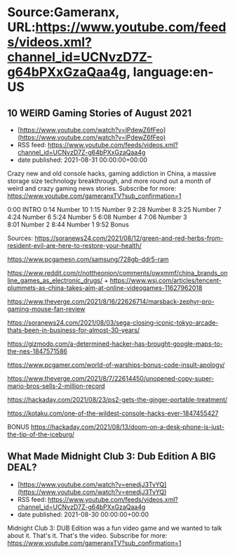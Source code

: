 # Source:Gameranx, URL:https://www.youtube.com/feeds/videos.xml?channel_id=UCNvzD7Z-g64bPXxGzaQaa4g, language:en-US

## 10 WEIRD Gaming Stories of August 2021
 - [https://www.youtube.com/watch?v=lPdewZ6fFeo](https://www.youtube.com/watch?v=lPdewZ6fFeo)
 - RSS feed: https://www.youtube.com/feeds/videos.xml?channel_id=UCNvzD7Z-g64bPXxGzaQaa4g
 - date published: 2021-08-31 00:00:00+00:00

Crazy new and old console hacks, gaming addiction in China, a massive storage size technology breakthrough, and more round out a month of weird and crazy gaming news stories.
Subscribe for more: https://www.youtube.com/gameranxTV?sub_confirmation=1

0:00 INTRO
0:14 Number 10
1:15 Number 9
2:28 Number 8
3:25 Number 7  
4:24 Number 6 
5:24 Number 5
6:08 Number 4
7:06 Number 3  
8:01 Number 2
8:44 Number 1
9:52 Bonus

Sources:
https://soranews24.com/2021/08/12/green-and-red-herbs-from-resident-evil-are-here-to-restore-your-health/

https://www.pcgamesn.com/samsung/728gb-ddr5-ram

https://www.reddit.com/r/nottheonion/comments/owxmmf/china_brands_online_games_as_electronic_drugs/ + https://www.wsj.com/articles/tencent-plummets-as-china-takes-aim-at-online-videogames-11627962018

https://www.theverge.com/2021/8/16/22626714/marsback-zephyr-pro-gaming-mouse-fan-review

https://soranews24.com/2021/08/03/sega-closing-iconic-tokyo-arcade-thats-been-in-business-for-almost-30-years/

https://gizmodo.com/a-determined-hacker-has-brought-google-maps-to-the-nes-1847571586

https://www.pcgamer.com/world-of-warships-bonus-code-insult-apology/

https://www.theverge.com/2021/8/7/22614450/unopened-copy-super-mario-bros-sells-2-million-record

https://hackaday.com/2021/08/23/ps2-gets-the-ginger-portable-treatment/

https://kotaku.com/one-of-the-wildest-console-hacks-ever-1847455427

BONUS
https://hackaday.com/2021/08/13/doom-on-a-desk-phone-is-just-the-tip-of-the-iceburg/

## What Made Midnight Club 3: Dub Edition A BIG DEAL?
 - [https://www.youtube.com/watch?v=enedjJ3TvYQ](https://www.youtube.com/watch?v=enedjJ3TvYQ)
 - RSS feed: https://www.youtube.com/feeds/videos.xml?channel_id=UCNvzD7Z-g64bPXxGzaQaa4g
 - date published: 2021-08-30 00:00:00+00:00

Midnight Club 3: DUB Edition was a fun video game and we wanted to talk about it. That's it. That's the video.
Subscribe for more: https://www.youtube.com/gameranxTV?sub_confirmation=1

